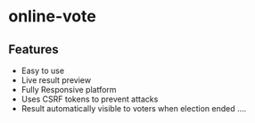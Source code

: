 # online-vote

## Features
- Easy to use
- Live result preview
- Fully Responsive platform
- Uses CSRF tokens to prevent attacks 
- Result automatically visible to voters when election ended
       ....
